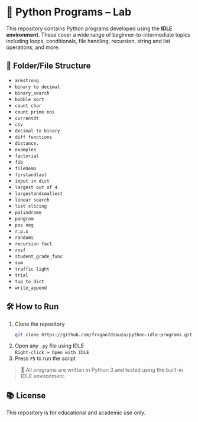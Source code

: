 # 🐍 Python Programs – Lab

This repository contains Python programs developed using the **IDLE environment**. These cover a wide range of beginner-to-intermediate topics including loops, conditionals, file handling, recursion, string and list operations, and more.

## 📂 Folder/File Structure

- `armstrong`
- `binary to decimal`
- `binary_search`
- `bubble sort`
- `count char`
- `count prime nos`
- `currentdt`
- `csv`
- `decimal to binary`
- `diff functions`
- `distance.`
- `examples`
- `factorial`
- `fib`
- `fileDemo`
- `firstandlast`
- `input in dict`
- `largest out of 4`
- `largestandsmallest`
- `linear search`
- `list slicing`
- `palindrome`
- `pangram`
- `pos neg`
- `r.p.s`
- `randoms`
- `recursion fact`
- `rnsf`
- `student_grade_func`
- `sum`
- `traffic light`
- `trial`
- `tup_to_dict`
- `write_append`

## 🛠️ How to Run

1. Clone the repository  
   ```bash
   git clone https://github.com/fragan7dsouza/python-idle-programs.git
   ```
2. Open any `.py` file using IDLE  
   `Right-click → Open with IDLE`
3. Press `F5` to run the script

> 🐍 All programs are written in Python 3 and tested using the built-in IDLE environment.

## 📚 License

This repository is for educational and academic use only.
